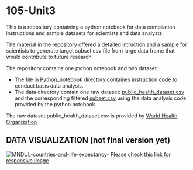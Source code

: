 # 105-Unit3

This is a repository containing a python notebook for data compilation instructions and sample datasets for scientists and data analysts.

The material in the repository offered a detailed intruction and a sample for scientists to generate target subset csv file from large data frame that would contribute to future research. 

The repository contains one python notebook and two dataset:
- The file in Python_notebook directory containes [instruction code](/Python_notebook/Feeder3.1.ipynb) to conduct basis data analysis. -
- The data directory contain one raw dataset: [public_health_dataset.csv](/data/public_health_dataset.csv) and the corresponding filtered [subset.csv](/data/subset.csv) using the data analysis code provided by the python notebook.

The raw dataset public_health_dataset.csv is provided by [World Health Organization](https://www.who.int/data/gho)



## DATA VISUALIZATION (not final version yet)
![MNDUL-countries-and-life-expectancy-](https://user-images.githubusercontent.com/118194391/202930030-b80c5352-1b22-40cf-8c0a-681d045ff23b.png)
[Please check this link for responsive image](https://datawrapper.dwcdn.net/m6DZe/1/)

